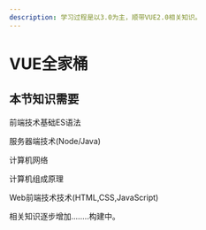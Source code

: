 ```yaml
---
description: 学习过程是以3.0为主，顺带VUE2.0相关知识。
---
```


# VUE全家桶

## 本节知识需要

前端技术基础ES语法

服务器端技术(Node/Java)

计算机网络

计算机组成原理

Web前端技术技术(HTML,CSS,JavaScript)

相关知识逐步增加........构建中。

